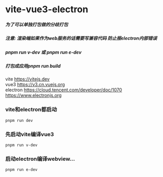 # vite-vue3-electron

##### 为了可以单独打包做的分歧打包
##### 注意: 渲染端如果作为web服务的话需要写兼容代码 防止报electron内部错误
##### pnpm run v-dev 或 pnpm run e-dev
##### 打包成应用pnpm run build

vite <https://vitejs.dev>
<br/>
vue3 <https://v3.cn.vuejs.org>
<br/>
electron  <https://cloud.tencent.com/developer/doc/1070> <https://www.electronjs.org>
<br/>
### vite和electron都启动
`pnpm run dev`
<br/>
### 先启动vite编译vue3
`pnpm run v-dev`
<br/>
### 启动electron编译webview...
`pnpm run e-dev`


